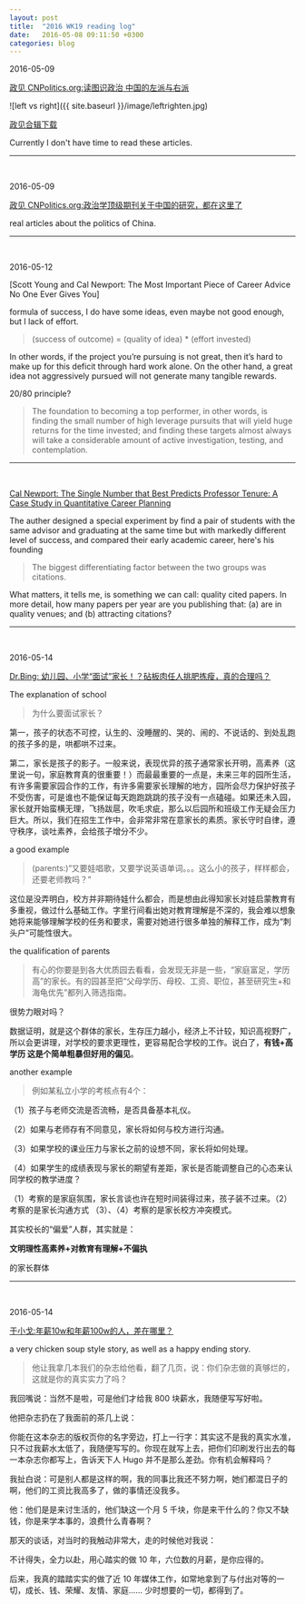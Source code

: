 ```yaml
---
layout: post
title:  "2016 WK19 reading log"
date:   2016-05-08 09:11:50 +0300
categories: blog
---
```


2016-05-09

[政见 CNPolitics.org:读图识政治 中国的左派与右派](http://cnpolitics.org/2012/02/left-right/)

![left vs right]({{ site.baseurl }}/image/leftrighten.jpg)

[政见合辑下载](http://cnpolitics.org/publish/)

Currently I don't have time to read these articles.

***
<br>

2016-05-09

[政见 CNPolitics.org:政治学顶级期刊关于中国的研究，都在这里了](https://zhuanlan.zhihu.com/p/20859727)

real articles about the politics of China.

***
<br>

2016-05-12

[Scott Young and Cal Newport: The Most Important Piece of Career Advice No One Ever Gives You]

formula of success, I do have some ideas, even maybe not good enough, but I lack of effort.

>(success of outcome) = (quality of idea) * (effort invested)
>
In other words, if the project you’re pursuing is not great, then it’s hard to make up for this deficit through hard work alone. On the other hand, a great idea not aggressively pursued will not generate many tangible rewards.

20/80 principle?

>The foundation to becoming a top performer, in other words, is finding the small number of high leverage pursuits that will yield huge returns for the time invested; and finding these targets almost always will take a considerable amount of active investigation, testing, and contemplation.

***
<br>

[Cal Newport: The Single Number that Best Predicts Professor Tenure: A Case Study in Quantitative Career Planning](http://calnewport.com/blog/2013/02/17/the-single-number-that-best-predicts-professor-tenure-a-case-study-in-quantitative-career-planning/)

The auther designed a special experiment by find a pair of students with the same advisor and graduating at the same time but with markedly different level of success, and compared their early academic career, here's his founding

>The biggest differentiating factor between the two groups was citations.
>
What matters, it tells me, is something we can call: quality cited papers. In more detail, how many papers per year are you publishing that: (a) are in quality venues; and (b) attracting citations?

***
<br>

2016-05-14

[Dr.Bing: 幼儿园、小学“面试”家长！？砧板肉任人挑肥拣瘦，真的合理吗？](https://mp.weixin.qq.com/s?__biz=MzA5NjM4NjU3Mg==&mid=2653038375&idx=1&sn=247854eed0fea58c42d30b13424a0683)

The explanation of school

>为什么要面试家长？
>
第一，孩子的状态不可控，认生的、没睡醒的、哭的、闹的、不说话的、到处乱跑的孩子多的是，哄都哄不过来。
>
第二，家长是孩子的影子。一般来说，表现优异的孩子通常家长开明，高素养（这里说一句，家庭教育真的很重要！）而最最重要的一点是，未来三年的园所生活，有许多需要家园合作的工作，有许多需要家长理解的地方，园所会尽力保护好孩子不受伤害，可是谁也不能保证每天跑跑跳跳的孩子没有一点磕碰。如果还未入园，家长就开始蛮横无理，飞扬跋扈，吹毛求疵，那么以后园所和班级工作无疑会压力巨大。所以，我们在招生工作中，会非常非常在意家长的素质。家长守时自律，遵守秩序，谈吐素养，会给孩子增分不少。

a good example

>(parents:)“又要娃唱歌，又要学说英语单词。。。这么小的孩子，样样都会，还要老师教吗？”
>
这位是没弄明白，校方并非期待娃什么都会，而是想由此得知家长对娃启蒙教育有多重视，做过什么基础工作。字里行间看出她对教育理解是不深的，我会难以想象她将来能够理解学校的任务和要求，需要对她进行很多单独的解释工作，成为“刺头户”可能性很大。

the qualification of parents

>有心的你要是到各大优质园去看看，会发现无非是一些，“家庭富足，学历高”的家长。有的园甚至把“父母学历、母校、工资、职位，甚至研究生+和海龟优先”都列入筛选指南。
>
很势力眼对吗？
>
数据证明，就是这个群体的家长，生存压力越小，经济上不计较，知识高视野广，所以会更讲理，对学校的要求更理性，更容易配合学校的工作。说白了，**有钱+高学历 这是个简单粗暴但好用的偏见**。

another example

>例如某私立小学的考核点有4个：
>
  （1）孩子与老师交流是否流畅，是否具备基本礼仪。
>
  （2）如果与老师存有不同意见，家长将如何与校方进行沟通。
>
  （3）如果学校的课业压力与家长之前的设想不同，家长将如何处理。
>
  （4）如果学生的成绩表现与家长的期望有差距，家长是否能调整自己的心态来认同学校的教学进度？
>
（1）考察的是家庭氛围，家长言谈也许在短时间装得过来，孩子装不过来。（2）考察的是家长沟通方式 （3）、（4）考察的是家长校方冲突模式。
>
其实校长的“偏爱”人群，其实就是：
>
**文明理性高素养+对教育有理解+不偏执**
>
的家长群体

***
<br>

2016-05-14

[于小戈:年薪10w和年薪100w的人，差在哪里？](https://mp.weixin.qq.com/s?__biz=MzAwMDgyMTA3Mg==&mid=2650055565&idx=2&sn=5b93f14097843ae8c82a6cbc0b9d4424)

a very chicken soup style story, as well as a happy ending story.

>他让我拿几本我们的杂志给他看，翻了几页，说：你们杂志做的真够烂的，这就是你的真实实力了吗？
>
我回嘴说：当然不是啦，可是他们才给我 800 块薪水，我随便写写好啦。
>
他把杂志扔在了我面前的茶几上说：
>
你能在这本杂志的版权页你的名字旁边，打上一行字：其实这不是我的真实水准，只不过我薪水太低了，我随便写写的。你现在就写上去，把你们印刷发行出去的每一本杂志你都写上，告诉天下人 Hugo 并不是那么差劲。你有机会解释吗？
>
我扯白说：可是别人都是这样的啊，我的同事比我还不努力啊，她们都混日子的啊，他们的工资比我高多了，做的事情还没我多。
>
他：他们是是来讨生活的，他们缺这一个月 5 千块，你是来干什么的？你又不缺钱，你是来学本事的，浪费什么青春啊？
>
那天的谈话，对当时的我触动非常大，走的时候他对我说：
>
不计得失，全力以赴，用心踏实的做 10 年，六位数的月薪，是你应得的。
>
后来，我真的踏踏实实的做了近 10 年媒体工作，如常地拿到了与付出对等的一切，成长、钱、荣耀、友情、家庭......  少时想要的一切，都得到了。
